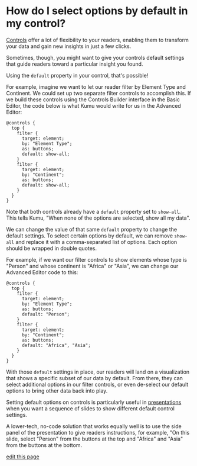 # How do I select options by default in my control?

[Controls](/guides/controls.html) offer a lot of flexibility to your readers, enabling them to transform your data and gain new insights in just a few clicks.

Sometimes, though, you might want to give your controls default settings that guide readers toward a particular insight you found.

Using the `default` property in your control, that's possible!

For example, imagine we want to let our reader filter by Element Type and Continent. We could set up two separate filter controls to accomplish this. If we build these controls using the Controls Builder interface in the Basic Editor, the code below is what Kumu would write for us in the Advanced Editor:

```
@controls {
  top {
    filter {
      target: element;
      by: "Element Type";
      as: buttons;
      default: show-all;
    }
    filter {
      target: element;
      by: "Continent";
      as: buttons;
      default: show-all;
    }
  }
}
```

Note that both controls already have a `default` property set to `show-all`. This tells Kumu, "When none of the options are selected, show all my data".

We can change the value of that same `default` property to change the default settings. To select certain options by default, we can remove `show-all` and replace it with a comma-separated list of options. Each option should be wrapped in double quotes.

For example, if we want our filter controls to show elements whose type is "Person" and whose continent is "Africa" or "Asia", we can change our Advanced Editor code to this:

```
@controls {
  top {
    filter {
      target: element;
      by: "Element Type";
      as: buttons;
      default: "Person";
    }
    filter {
      target: element;
      by: "Continent";
      as: buttons;
      default: "Africa", "Asia";
    }
  }
}
```

With those `default` settings in place, our readers will land on a visualization that shows a specific subset of our data by default. From there, they can select additional options in our filter controls, or even de-select our default options to bring other data back into play.

<div class="alert alert-info">
  <p>
    Setting default options on controls is particularly useful in <a href="/guides/presentations.html" class="alert-link">presentations</a> when you want a sequence of slides to show different default control settings.
  </p>
  <p>
    A lower-tech, no-code solution that works equally well is to use the side panel of the presentation to give readers instructions, for example, "On this slide, select "Person" from the buttons at the top and "Africa" and "Asia" from the buttons at the bottom.
  </p>
</div>

<span class="edit-link"><a href="https://github.com/kumu/docs/blob/master/faq/how-do-i-select-options-by-default-in-my-control.md" target="_blank"><i class="fa fa-github"></i> edit this page</a></span>


